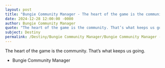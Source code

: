 ```yaml
---
layout: post
title: "Bungie Community Manager - The heart of the game is the community"
date: 2024-12-28 12:00:00 -0000
author: Bungie Community Manager
quote: "The heart of the game is the community. That’s what keeps us going."
subject: Destiny
permalink: /Destiny/Bungie Community Manager/Bungie Community Manager - The heart of the game is the community
---
```


The heart of the game is the community. That’s what keeps us going.

- Bungie Community Manager
